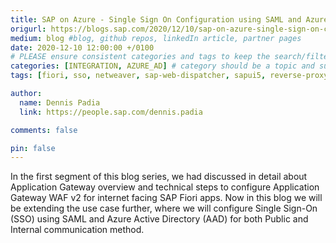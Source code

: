 ```yaml
---
title: SAP on Azure - Single Sign On Configuration using SAML and Azure Active Directory for Public and Internal URLs
origurl: https://blogs.sap.com/2020/12/10/sap-on-azure-single-sign-on-configuration-using-saml-and-azure-active-directory-for-public-and-internal-urls/
medium: blog #blog, github repos, linkedIn article, partner pages
date: 2020-12-10 12:00:00 +/0100
# PLEASE ensure consistent categories and tags to keep the search/filtering meaningful!
categories: [INTEGRATION, AZURE_AD] # category should be a topic and sub-category primary product
tags: [fiori, sso, netweaver, sap-web-dispatcher, sapui5, reverse-proxy]     # TAG names should always be lowercase

author:
  name: Dennis Padia
  link: https://people.sap.com/dennis.padia

comments: false

pin: false
---
```


In the first segment of this blog series, we had discussed in detail about Application Gateway overview and technical steps to configure Application Gateway WAF v2 for internet facing SAP Fiori apps. Now in this blog we will be extending the use case further, where we will configure Single Sign-On (SSO) using SAML and Azure Active Directory (AAD) for both Public and Internal communication method.
